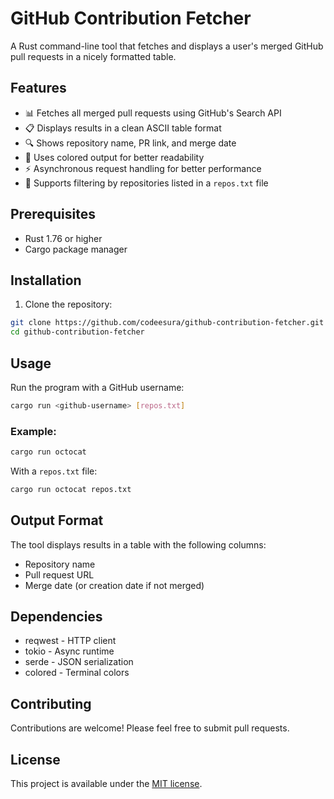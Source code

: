 # GitHub Contribution Fetcher

A Rust command-line tool that fetches and displays a user's merged GitHub pull requests in a nicely formatted table.

## Features

- 📊 Fetches all merged pull requests using GitHub's Search API
- 📋 Displays results in a clean ASCII table format
- 🔍 Shows repository name, PR link, and merge date
- 🎨 Uses colored output for better readability
- ⚡ Asynchronous request handling for better performance
- 📂 Supports filtering by repositories listed in a `repos.txt` file

## Prerequisites

- Rust 1.76 or higher
- Cargo package manager

## Installation

1. Clone the repository:
```bash
git clone https://github.com/codeesura/github-contribution-fetcher.git
cd github-contribution-fetcher
```

## Usage

Run the program with a GitHub username:

```bash
cargo run <github-username> [repos.txt]
```

### Example:

```bash
cargo run octocat
```

With a `repos.txt` file:

```bash
cargo run octocat repos.txt
```

## Output Format

The tool displays results in a table with the following columns:

- Repository name
- Pull request URL
- Merge date (or creation date if not merged)

## Dependencies

- reqwest - HTTP client
- tokio - Async runtime
- serde - JSON serialization
- colored - Terminal colors

## Contributing

Contributions are welcome! Please feel free to submit pull requests.

## License

This project is available under the [MIT license](LICENSE).
